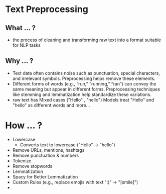 # Text Preprocessing

## What ... ?
- the process of cleaning and transforming raw text into a format suitable for NLP tasks

## Why ... ?
- Text data often contains noise such as punctuation, special characters, and irrelevant symbols. Preprocessing helps remove these elements.
- Different forms of words (e.g., “run,” “running,” “ran”) can convey the same meaning but appear in different forms. Preprocessing techniques like stemming and lemmatization help standardize these variations.
- raw text has Mixed cases ("Hello" , "hello") Models treat "Hello" and "hello" as different words
and more...


# How ... ?

- Lowercase
  - Converts text to lowercase ("Hello" → "hello")
- Remove URLs, mentions, hashtags
- Remove punctuation & numbers
- Tokenize
- Remove stopwords
- Lemmatization
- Spacy for Better Lemmatization
- Custom Rules (e.g., replace emojis with text ":)" → "\[smile]")
- 
